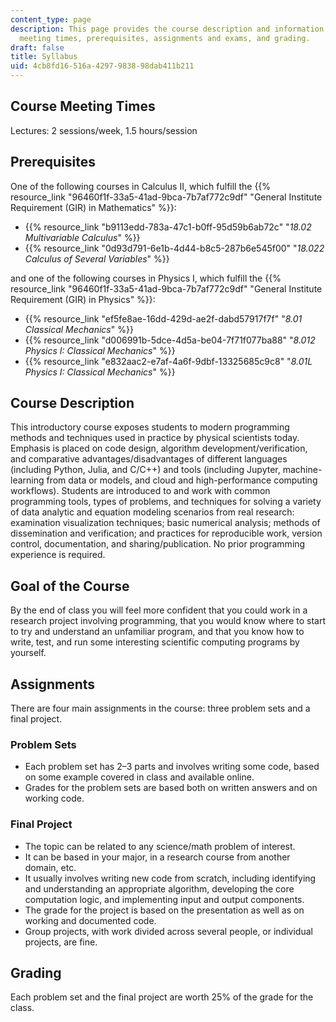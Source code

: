 ```yaml
---
content_type: page
description: This page provides the course description and information on objectives,
  meeting times, prerequisites, assignments and exams, and grading.
draft: false
title: Syllabus
uid: 4cb8fd16-516a-4297-9838-98dab411b211
---
```

## Course Meeting Times

Lectures: 2 sessions/week, 1.5 hours/session

## Prerequisites

One of the following courses in Calculus II, which fulfill the {{% resource_link "96460f1f-33a5-41ad-9bca-7b7af772c9df" "General Institute Requirement (GIR) in Mathematics" %}}:

- {{% resource_link "b9113edd-783a-47c1-b0ff-95d59b6ab72c" "*18.02 Multivariable Calculus*" %}}
- {{% resource_link "0d93d791-6e1b-4d44-b8c5-287b6e545f00" "*18.022 Calculus of Several Variables*" %}}

and one of the following courses in Physics I, which fulfill the {{% resource_link "96460f1f-33a5-41ad-9bca-7b7af772c9df" "General Institute Requirement (GIR) in Physics" %}}:

- {{% resource_link "ef5fe8ae-16dd-429d-ae2f-dabd57917f7f" "*8.01 Classical Mechanics*" %}}
- {{% resource_link "d006991b-5dce-4d5a-be04-7f71f077ba88" "*8.012 Physics I: Classical Mechanics*" %}}
- {{% resource_link "e832aac2-e7af-4a6f-9dbf-13325685c9c8" "*8.01L Physics I: Classical Mechanics*" %}}

## Course Description

This introductory course exposes students to modern programming methods and techniques used in practice by physical scientists today. Emphasis is placed on code design, algorithm development/verification, and comparative advantages/disadvantages of different languages (including Python, Julia, and C/C++) and tools (including Jupyter, machine-learning from data or models, and cloud and high-performance computing workflows). Students are introduced to and work with common programming tools, types of problems, and techniques for solving a variety of data analytic and equation modeling scenarios from real research: examination visualization techniques; basic numerical analysis; methods of dissemination and verification; and practices for reproducible work, version control, documentation, and sharing/publication. No prior programming experience is required. 

## Goal of the Course

By the end of class you will feel more confident that you could work in a research project involving programming, that you would know where to start to try and understand an unfamiliar program, and that you know how to write, test, and run some interesting scientific computing programs by yourself.

## Assignments

There are four main assignments in the course: three problem sets and a final project.

### Problem Sets 

- Each problem set has 2–3 parts and involves writing some code, based on some example covered in class and available online.
- Grades for the problem sets are based both on written answers and on working code.

### Final Project

- The topic can be related to any science/math problem of interest.
- It can be based in your major, in a research course from another domain, etc.
- It usually involves writing new code from scratch, including identifying and understanding an appropriate algorithm, developing the core computation logic, and implementing input and output components.
- The grade for the project is based on the presentation as well as on working and documented code.
- Group projects, with work divided across several people, or individual projects, are fine.

## Grading

Each problem set and the final project are worth 25% of the grade for the class.